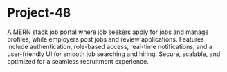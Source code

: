 # Project-48
A MERN stack job portal where job seekers apply for jobs and manage profiles, while employers post jobs and review applications. Features include authentication, role-based access, real-time notifications, and a user-friendly UI for smooth job searching and hiring. Secure, scalable, and optimized for a seamless recruitment experience.
